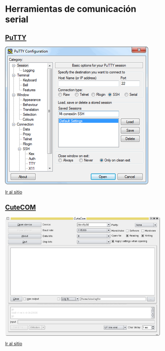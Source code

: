 # Herramientas de comunicación serial

## [PuTTY](https://www.putty.org/)

![puTTY](assets/putty.png)

[Ir al sitio](https://www.putty.org/)

## [CuteCOM](https://cutecom.sourceforge.net/)

![cutecom](assets/cutecom-0.14.0.png)

[Ir al sitio](https://cutecom.sourceforge.net/)

